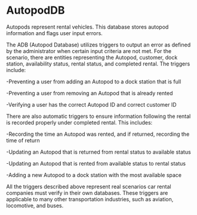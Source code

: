 # AutopodDB
Autopods represent rental vehicles. This database stores autopod information and flags user input errors.

The ADB (Autopod Database) utilizes triggers to output an error as defined by the administrator when certain input criteria are not met.
For the scenario, there are entities representing the Autopod, customer, dock station, availability status, rental status, and completed rental.
The triggers include:

-Preventing a user from adding an Autopod to a dock station that is full

-Preventing a user from removing an Autopod that is already rented

-Verifying a user has the correct Autopod ID and correct customer ID

There are also automatic triggers to ensure information following the rental is recorded properly under completed rental. This includes:

-Recording the time an Autopod was rented, and if returned, recording the time of return

-Updating an Autopod that is returned from rental status to available status

-Updating an Autopod that is rented from available status to rental status

-Adding a new Autopod to a dock station with the most available space

All the triggers described above represent real scenarios car rental companies must verify in their own databases. These triggers are applicable
to many other transportation industries, such as aviation, locomotive, and buses. 
